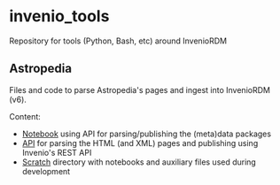 # invenio_tools

Repository for tools (Python, Bash, etc) around InvenioRDM

## Astropedia

Files and code to parse Astropedia's pages and ingest into InvenioRDM (v6).

Content:
* [Notebook](https://github.com/europlanet-gmap/invenio_tools/blob/main/astropedia_product_publishing-html.ipynb) using API for parsing/publishing the (meta)data packages
* [API](https://github.com/europlanet-gmap/invenio_tools/tree/main/api) for parsing the HTML (and XML) pages and publishing using Invenio's REST API
* [Scratch](https://github.com/europlanet-gmap/invenio_tools/tree/main/scratch) directory with notebooks and auxiliary files used during development

